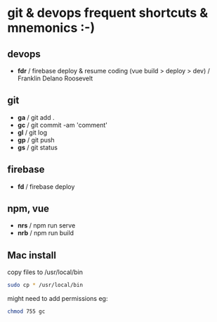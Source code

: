 # git & devops frequent shortcuts & mnemonics :-)

## devops
- __fdr__ / firebase deploy & resume coding (vue build > deploy > dev) / Franklin Delano Roosevelt

## git

- __ga__ / git add .
- __gc__ / git commit -am 'comment'
- __gl__ / git log
- __gp__ / git push
- __gs__ / git status

## firebase

- __fd__ / firebase deploy

## npm, vue

- __nrs__ / npm run serve
- __nrb__ / npm run build

## Mac install

copy files to /usr/local/bin
```bash
sudo cp * /usr/local/bin
```
might need to add permissions eg:
```bash
chmod 755 gc
```